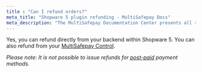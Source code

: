 ```yaml
---
title : "Can I refund orders?"
meta_title: "Shopware 5 plugin refunding - MultiSafepay Docs"
meta_description: "The MultiSafepay Documentation Center presents all relevant information about our Plugins and API. You can also find support pages for payment methods, tools and general questions as well as the contact details of our Support and Integration Teams."
---
```

Yes, you can refund directly from your backend within Shopware 5. You can also refund from your [MultiSafepay Control](https://merchant.multisafepay.com).

_Please note: It is not possible to issue refunds for [post-paid](https://docs.multisafepay.com/payment-methods/billing-suite) payment methods._
